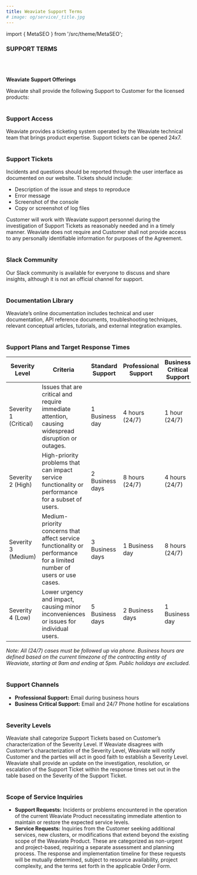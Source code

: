 ```yaml
---
title: Weaviate Support Terms
# image: og/service/_title.jpg
---
```


import { MetaSEO } from '/src/theme/MetaSEO';

<MetaSEO img="og/service/_title.jpg" />

### **SUPPORT TERMS**
<br></br>

**Weaviate Support Offerings**

Weaviate shall provide the following Support to Customer for the licensed products:
<br></br>

### **Support Access**

Weaviate provides a ticketing system operated by the Weaviate technical team that brings product expertise. Support tickets can be opened 24x7.
<br></br>

### **Support Tickets**

Incidents and questions should be reported through the user interface as documented on our website. Tickets should include:

- Description of the issue and steps to reproduce
- Error message
- Screenshot of the console
- Copy or screenshot of log files

Customer will work with Weaviate support personnel during the investigation of Support Tickets as reasonably needed and in a timely manner. Weaviate does not require and Customer shall not provide access to any personally identifiable information for purposes of the Agreement.
<br></br>

### **Slack Community**

Our Slack community is available for everyone to discuss and share insights, although it is not an official channel for support.
<br></br>

### **Documentation Library**

Weaviate’s online documentation includes technical and user documentation, API reference documents, troubleshooting techniques, relevant conceptual articles, tutorials, and external integration examples.
<br></br>

### **Support Plans and Target Response Times**

| Severity Level | Criteria | Standard Support | Professional Support | Business Critical Support |
|----------------|----------|------------------|----------------------|---------------------------|
| Severity 1 (Critical) | Issues that are critical and require immediate attention, causing widespread disruption or outages. | 1 Business day | 4 hours (24/7) | 1 hour (24/7) |
| Severity 2 (High) | High-priority problems that can impact service functionality or performance for a subset of users. | 2 Business days | 8 hours (24/7) | 4 hours (24/7) |
| Severity 3 (Medium) | Medium-priority concerns that affect service functionality or performance for a limited number of users or use cases. | 3 Business days | 1 Business day | 8 hours (24/7) |
| Severity 4 (Low) | Lower urgency and impact, causing minor inconveniences or issues for individual users. | 5 Business days | 2 Business days | 1 Business day |

*Note: All (24/7) cases must be followed up via phone. Business hours are defined based on the current timezone of the contracting entity of Weaviate, starting at 9am and ending at 5pm. Public holidays are excluded.*
<br></br>

### **Support Channels**

- **Professional Support:** Email during business hours
- **Business Critical Support:** Email and 24/7 Phone hotline for escalations
<br></br>

### **Severity Levels**

Weaviate shall categorize Support Tickets based on Customer’s characterization of the Severity Level. If Weaviate disagrees with Customer’s characterization of the Severity Level, Weaviate will notify Customer and the parties will act in good faith to establish a Severity Level. Weaviate shall provide an update on the investigation, resolution, or escalation of the Support Ticket within the response times set out in the table based on the Severity of the Support Ticket.
<br></br>

### **Scope of Service Inquiries**

- **Support Requests:** Incidents or problems encountered in the operation of the current Weaviate Product necessitating immediate attention to maintain or restore the expected service levels.
- **Service Requests:** Inquiries from the Customer seeking additional services, new clusters, or modifications that extend beyond the existing scope of the Weaviate Product. These are categorized as non-urgent and project-based, requiring a separate assessment and planning process. The response and implementation timeline for these requests will be mutually determined, subject to resource availability, project complexity, and the terms set forth in the applicable Order Form.
